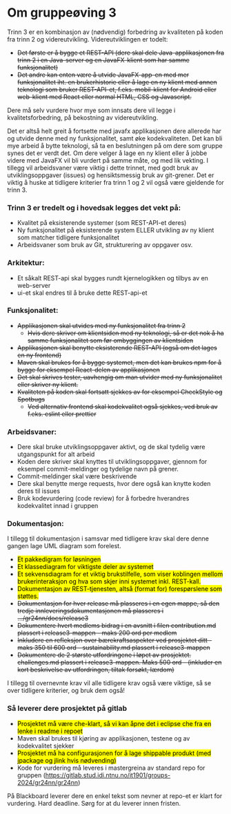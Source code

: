 # Om gruppeøving 3

Trinn 3 er en kombinasjon av (nødvendig) forbedring av kvaliteten på koden fra trinn 2 og videreutvikling. Videreutviklingen er todelt:

-   ~~Det første er å bygge et REST-API (dere skal dele Java-applikasjonen fra trinn 2 i en Java-server og en JavaFX-klient som har samme funksjonalitet)~~
-   ~~Det andre kan enten være å utvide JavaFX-app-en med mer funksjonalitet iht. en brukerhistorie eller å lage en ny klient med annen teknologi som bruker REST-API-et, f.eks. mobil-klient for Android eller web-klient med React eller normal HTML, CSS og Javascript.~~

Dere må selv vurdere hvor mye som innsats dere vil legge i kvalitetsforbedring, på bekostning av videreutvikling.

Det er altså helt greit å fortsette med javafx applikasjonen dere allerede har og utvide denne med ny funksjonalitet, samt øke kodekvaliteten. Det kan bli mye arbeid å bytte teknologi, så ta en beslutningen på om dere som gruppe synes det er verdt det. Om dere velger å lage en ny klient eller å jobbe videre med JavaFX vil bli vurdert på samme måte, og med lik vekting. I tillegg vil arbeidsvaner være viktig i dette trinnet, med godt bruk av utviklingsoppgaver (issues) og hensiktsmessig bruk av git-grener. Det er viktig å huske at tidligere kriterier fra trinn 1 og 2 vil også være gjeldende for trinn 3.

### Trinn 3 er tredelt og i hovedsak legges det vekt på:

-   Kvalitet på eksisterende systemer (som REST-API-et deres)
-   Ny funksjonalitet på eksisterende system ELLER utvikling av ny klient som matcher tidligere funksjonalitet
-   Arbeidsvaner som bruk av Git, strukturering av oppgaver osv.

### Arkitektur:

-   Et såkalt REST-api skal bygges rundt kjernelogikken og tilbys av en web-server
-   ui-et skal endres til å bruke dette REST-api-et

### Funksjonalitet:

-   ~~Applikasjonen skal utvides med ny funksjonalitet fra trinn 2~~
    -   ~~Hvis dere skriver om klientsiden med ny teknologi, så er det nok å ha samme funksjonalitet som før ombyggingen av klientsiden~~
-   ~~Applikasjonen skal benytte eksisterende REST-API (også om det lages en ny frontend)~~
-   ~~Maven skal brukes for å bygge systemet, men det kan brukes npm for å bygge for eksempel React-delen av applikasjonen~~
-   ~~Det skal skrives tester, uavhengig om man utvider med ny funksjonalitet eller skriver ny klient.~~
-   ~~Kvaliteten på koden skal fortsatt sjekkes av for eksempel CheckStyle og Spotbugs~~
    -   ~~Ved alternativ frontend skal kodekvalitet også sjekkes, ved bruk av f.eks. eslint eller prettier~~

### Arbeidsvaner:

-   Dere skal bruke utviklingsoppgaver aktivt, og de skal tydelig være utgangspunkt for alt arbeid
-   Koden dere skriver skal knyttes til utviklingsoppgaver, gjennom for eksempel commit-meldinger og tydelige navn på grener.
-   Commit-meldinger skal være beskrivende
-   Dere skal benytte merge requests, hvor dere også kan knytte koden deres til issues
-   Bruk kodevurdering (code review) for å forbedre hverandres kodekvalitet innad i gruppen

### Dokumentasjon:

I tillegg til dokumentasjon i samsvar med tidligere krav skal dere denne gangen lage UML diagram som forelest.

-   <mark>Et pakkedigram for løsningen
-   <mark>Et klassediagram for viktigste deler av systemet
-   <mark>Et sekvensdiagram for et viktig brukstilfelle, som viser koblingen mellom brukerinteraksjon og hva som skjer inni systemet inkl. REST-kall.
-   <mark>Dokumentasjon av REST-tjenesten, altså (format for) forespørslene som støttes.
-   ~~Dokumentasjon for hver release må plasseres i en egen mappe, så den tredje innleveringsdokumentasjonen må plasseres i .../gr24nn/docs/release3~~
-   ~~Dokumentere hvert medlems bidrag i en avsnitt i filen contribution.md plassert i release3-mappen - maks 200 ord per medlem~~
-   ~~Inkludere en refleksjon over bærekraftsaspekter ved prosjektet ditt - maks 350 til 600 ord - sustainability.md plassert i release3-mappen~~
-   ~~Dokumentere de 2 største utfordringene i løpet av prosjektet. challenges.md plassert i release3-mappen. Maks 500 ord - (inkluder en kort beskrivelse av utfordringen, tiltak forsøkt, lærdom)~~

I tillegg til overnevnte krav vil alle tidligere krav også være viktige, så se over tidligere kriterier, og bruk dem også!

### Så leverer dere prosjektet på gitlab

-   <mark>Prosjektet må være che-klart, så vi kan åpne det i eclipse che fra en lenke i readme i repoet
-   Maven skal brukes til kjøring av applikasjonen, testene og av kodekvalitet sjekker
-   <mark>Prosjektet må ha configurasjonen for å lage shippable produkt (med jpackage og jlink hvis nødvending)
-   Kode for vurdering må leveres i mastergreina av standard repo for gruppen (https://gitlab.stud.idi.ntnu.no/it1901/groups-2024/gr24nn/gr24nn)

På Blackboard leverer dere en enkel tekst som nevner at repo-et er klart for vurdering.
Hard deadline. Sørg for at du leverer innen fristen.
